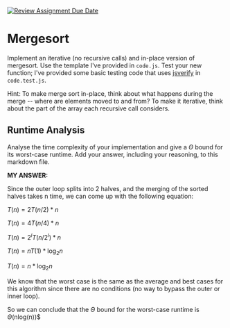 [![Review Assignment Due Date](https://classroom.github.com/assets/deadline-readme-button-24ddc0f5d75046c5622901739e7c5dd533143b0c8e959d652212380cedb1ea36.svg)](https://classroom.github.com/a/1uurLsu5)
# Mergesort

Implement an iterative (no recursive calls) and in-place version of mergesort.
Use the template I've provided in `code.js`. Test your new function; I've
provided some basic testing code that uses
[jsverify](https://jsverify.github.io/) in `code.test.js`.

Hint: To make merge sort in-place, think about what happens during the merge --
where are elements moved to and from? To make it iterative, think about the
part of the array each recursive call considers.

## Runtime Analysis

Analyse the time complexity of your implementation and give a $\Theta$ bound for
its worst-case runtime. Add your answer, including your reasoning, to this
markdown file.

**MY ANSWER:**

Since the outer loop splits into 2 halves, and the merging of the sorted halves takes n time, we can come up with the following equation:

$T(n) = 2T(n/2) * n$

$T(n) = 4T(n/4) * n$

$T(n) = 2^iT(n/2^i) * n$

$T(n) = nT(1) * \log_{2} n$

$T(n) = n * \log_{2} n$

We know that the worst case is the same as the average and best cases for this algorithm since there are no conditions (no way to bypass the outer or inner loop).

So we can conclude that the $\Theta$ bound for the worst-case runtime is $\Theta$(nlog(n))$
